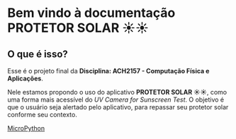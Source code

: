 # Bem vindo à documentação PROTETOR SOLAR ☀️☀️

## O que é isso?

Esse é o projeto final da **Disciplina: ACH2157 - Computação Física e Aplicações**.

Nele estamos propondo o uso do aplicativo **PROTETOR SOLAR ☀️☀️**, como uma forma mais acessível do *UV Camera for Sunscreen Test*. O objetivo é que o usuário seja alertado pelo aplicativo, para repassar seu protetor solar conforme seu contexto.

[MicroPython](MicroPython.md)